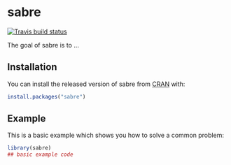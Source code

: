 
# sabre

<!-- badges: start -->
[![Travis build status](https://travis-ci.com/xavier-gilbert/sabre.svg?branch=master)](https://travis-ci.com/xavier-gilbert/sabre)
<!-- badges: end -->

The goal of sabre is to ...

## Installation

You can install the released version of sabre from [CRAN](https://CRAN.R-project.org) with:

``` r
install.packages("sabre")
```

## Example

This is a basic example which shows you how to solve a common problem:

``` r
library(sabre)
## basic example code
```

